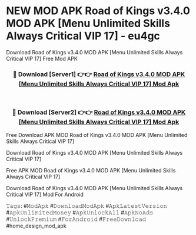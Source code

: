 # NEW MOD APK Road of Kings v3.4.0 MOD APK [Menu Unlimited Skills Always Critical VIP 17] - eu4gc
Download Road of Kings v3.4.0 MOD APK [Menu Unlimited Skills Always Critical VIP 17] Free Mod APK

<div align="center">
<h3>🔴 Download [Server1] 👉👉 <a href="https://apk-comot.site?title=Road_of_Kings_v3.4.0_MOD_APK_[Menu_Unlimited_Skills_Always_Critical_VIP_17]">Road of Kings v3.4.0 MOD APK [Menu Unlimited Skills Always Critical VIP 17] Mod Apk</a></h3><br>

<h3>🔴 Download [Server2] 👉👉 <a href="https://apk-comot.site?title=Road_of_Kings_v3.4.0_MOD_APK_[Menu_Unlimited_Skills_Always_Critical_VIP_17]">Road of Kings v3.4.0 MOD APK [Menu Unlimited Skills Always Critical VIP 17] Mod Apk</a></h3>
</div>


Free Download APK MOD Road of Kings v3.4.0 MOD APK [Menu Unlimited Skills Always Critical VIP 17]

Download Road of Kings v3.4.0 MOD APK [Menu Unlimited Skills Always Critical VIP 17] 

Free APK MOD Road of Kings v3.4.0 MOD APK [Menu Unlimited Skills Always Critical VIP 17] 

Download Road of Kings v3.4.0 MOD APK [Menu Unlimited Skills Always Critical VIP 17] Mod For Android

𝚃𝚊𝚐𝚜: #𝙼𝚘𝚍𝙰𝚙𝚔 #𝙳𝚘𝚠𝚗𝚕𝚘𝚊𝚍𝙼𝚘𝚍𝙰𝚙𝚔 #𝙰𝚙𝚔𝙻𝚊𝚝𝚎𝚜𝚝𝚅𝚎𝚛𝚜𝚒𝚘𝚗 #𝙰𝚙𝚔𝚄𝚗𝚕𝚒𝚖𝚒𝚝𝚎𝚍𝙼𝚘𝚗𝚎𝚢 #𝙰𝚙𝚔𝚄𝚗𝚕𝚘𝚌𝚔𝙰𝚕𝚕 #𝙰𝚙𝚔𝙽𝚘𝙰𝚍𝚜 #𝚄𝚗𝚕𝚘𝚌𝚔𝙿𝚛𝚎𝚖𝚒𝚞𝚖 #𝙵𝚘𝚛𝙰𝚗𝚍𝚛𝚘𝚒𝚍 #𝙵𝚛𝚎𝚎𝙳𝚘𝚠𝚗𝚕𝚘𝚊𝚍 #home_design_mod_apk